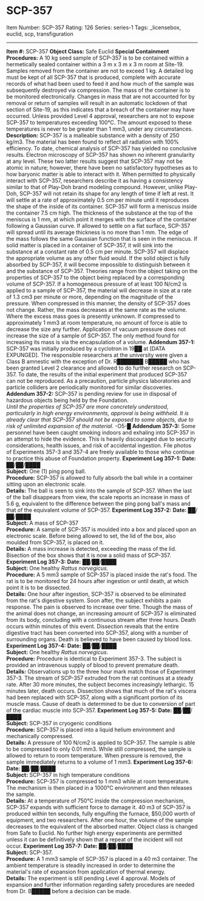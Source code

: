 # SCP-357
Item Number: SCP-357
Rating: 126
Series: series-1
Tags: _licensebox, euclid, scp, transfiguration

---

**Item #:** SCP-357
**Object Class:** Safe Euclid
**Special Containment Procedures:** A 10 kg seed sample of SCP-357 is to be contained within a hermetically sealed container within a 3 m x 3 m x 3 m room at Site-19. Samples removed from the container are not to exceed 1 kg. A detailed log must be kept of all SCP-357 that is produced, complete with accurate records of what had been used to feed it and how much of the sample was subsequently destroyed via compression.
The mass of the container is to be monitored electronically. Changes in mass that are not accounted for by removal or return of samples will result in an automatic lockdown of that section of Site-19, as this indicates that a breach of the container may have occurred.
Unless provided Level 4 approval, researchers are not to expose SCP-357 to temperatures exceeding 100°C. The amount exposed to these temperatures is never to be greater than 1 mm3, under any circumstances.
**Description:** SCP-357 is a malleable substance with a density of 250 kg/m3. The material has been found to reflect all radiation with 100% efficiency. To date, chemical analysis of SCP-357 has yielded no conclusive results. Electron microscopy of SCP-357 has shown no inherent granularity at any level. These two latter results suggest that SCP-357 may not be atomic in nature; however, there have been no satisfactory hypotheses as to how baryonic matter is able to interact with it.
When permitted to physically interact with SCP-357, researchers describe it as having a consistency similar to that of Play-Doh brand modeling compound. However, unlike Play-Doh, SCP-357 will not retain its shape for any length of time if left at rest. It will settle at a rate of approximately 0.5 cm per minute until it reproduces the shape of the inside of its container. SCP-357 will form a meniscus inside the container 7.5 cm high. The thickness of the substance at the top of the meniscus is 1 mm, at which point it merges with the surface of the container following a Gaussian curve. If allowed to settle on a flat surface, SCP-357 will spread until its average thickness is no more than 1 mm. The edge of the mass follows the same Gaussian function that is seen in the meniscus.
If solid matter is placed in a container of SCP-357, it will sink into the substance at a constant rate of 0.5 cm per minute. SCP-357 will displace the appropriate volume as any other fluid would. If the solid object is fully absorbed by SCP-357, it will become impossible to distinguish between it and the substance of SCP-357. Theories range from the object taking on the properties of SCP-357 to the object being replaced by a corresponding volume of SCP-357.
If a homogeneous pressure of at least 100 N/cm2 is applied to a sample of SCP-357, the material will decrease in size at a rate of 1.3 cm3 per minute or more, depending on the magnitude of the pressure. When compressed in this manner, the density of SCP-357 does not change. Rather, the mass decreases at the same rate as the volume. Where the excess mass goes is presently unknown. If compressed to approximately 1 mm3 at room temperature, no amount of force is able to decrease the size any further.
Application of vacuum pressure does not increase the size of a sample of SCP-357. The only method found for increasing its mass is via the encapsulation of a volume.
**Addendum 357-1:** SCP-357 was initially produced by a cyclotron in 19██ at [DATA EXPUNGED]. The responsible researchers at the university were given a Class B amnestic with the exception of Dr. R███████ B█████ who has been granted Level 2 clearance and allowed to do further research on SCP-357. To date, the results of the initial experiment that produced SCP-357 can not be reproduced. As a precaution, particle physics laboratories and particle colliders are periodically monitored for similar discoveries.
**Addendum 357-2:** SCP-357 is pending review for use in disposal of hazardous objects being held by the Foundation.  
_Until the properties of SCP-357 are more concretely understood, particularly in high energy environments, approval is being withheld. It is already clear that SCP-357 should not be exposed to some objects, due to risk of unlimited expansion of the material._ -O5-█
**Addendum 357-3:** Some personnel have been caught smoking indoors and exhaling into SCP-357 in an attempt to hide the evidence. This is heavily discouraged due to security considerations, health issues, and risk of accidental ingestion. File photos of Experiments 357-3 and 357-4 are freely available to those who continue to practice this abuse of Foundation property.
**Experiment Log 357-1:**
**Date:** ██/██/████  
**Subject:** One (1) ping pong ball.  
**Procedure:** SCP-357 is allowed to fully absorb the ball while in a container sitting upon an electronic scale.  
**Details:** The ball is seen to sink into the sample of SCP-357. When the last of the ball disappears from view, the scale reports an increase in mass of 5.6 g, equivalent to the difference between the ping pong ball's mass and that of the equivalent volume of SCP-357.
**Experiment Log 357-2:**
**Date:** ██/██/████  
**Subject:** A mass of SCP-357  
**Procedure:** A sample of SCP-357 is moulded into a box and placed upon an electronic scale. Before being allowed to set, the lid of the box, also moulded from SCP-357, is placed on it.  
**Details:** A mass increase is detected, exceeding the mass of the lid. Bisection of the box shows that it is now a solid mass of SCP-357.
**Experiment Log 357-3:**
**Date:** ██/██/████  
**Subject:** One healthy _Rattus norvegicus_.  
**Procedure:** A 5 mm3 sample of SCP-357 is placed inside the rat's food. The rat is to be monitored for 24 hours after ingestion or until death, at which point it is to be dissected.  
**Details:** One hour after ingestion, SCP-357 is observed to be eliminated from the rat's digestive system. Soon after, the subject exhibits a pain response. The pain is observed to increase over time. Though the mass of the animal does not change, an increasing amount of SCP-357 is eliminated from its body, concluding with a continuous stream after three hours. Death occurs within minutes of this event. Dissection reveals that the entire digestive tract has been converted into SCP-357, along with a number of surrounding organs. Death is believed to have been caused by blood loss.
**Experiment Log 357-4:**
**Date:** ██/██/████  
**Subject:** One healthy _Rattus norvegicus_.  
**Procedure:** Procedure is identical to Experiment 357-3. The subject is provided an intravenous supply of blood to prevent premature death.  
**Details:** Observations up to the three hour mark match those of Experiment 357-3. The stream of SCP-357 extruded from the rat continues at a steady rate. After 30 more minutes, the subject becomes increasingly lethargic. 15 minutes later, death occurs. Dissection shows that much of the rat's viscera had been replaced with SCP-357, along with a significant portion of its muscle mass. Cause of death is determined to be due to conversion of part of the cardiac muscle into SCP-357.
**Experiment Log 357-5:**
**Date:** ██/██/████  
**Subject:** SCP-357 in cryogenic conditions  
**Procedure:** SCP-357 is placed into a liquid helium environment and mechanically compressed.  
**Details:** A pressure of 100 N/cm2 is applied to SCP-357. The sample is able to be compressed to only 0.01 mm3. While still compressed, the sample is allowed to return to room temperature. When pressure is removed, the sample immediately returns to a volume of 1 mm3.
**Experiment Log 357-6:**
**Date:** ██/██/████  
**Subject:** SCP-357 in high temperature conditions  
**Procedure:** SCP-357 is compressed to 1 mm3 while at room temperature. The mechanism is then placed in a 1000°C environment and then releases the sample.  
**Details:** At a temperature of 750°C inside the compression mechanism, SCP-357 expands with sufficient force to damage it. 40 m3 of SCP-357 is produced within ten seconds, fully engulfing the furnace, $50,000 worth of equipment, and two researchers. After one hour, the volume of the sample decreases to the equivalent of the absorbed matter. Object class is changed from Safe to Euclid. No further high energy experiments are permitted unless it can be definitively shown that a repeat of the incident will not occur.
**Experiment Log 357-7:**
**Date:** ██/██/████  
**Subject:** SCP-357.  
**Procedure:** A 1 mm3 sample of SCP-357 is placed in a 40 m3 container. The ambient temperature is steadily increased in order to determine the material's rate of expansion from application of thermal energy.  
**Details:** The experiment is still pending Level 4 approval. Models of expansion and further information regarding safety procedures are needed from Dr. B█████ before a decision can be made.